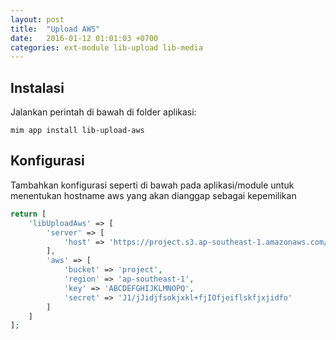 ```yaml
---
layout: post
title:  "Upload AWS"
date:   2016-01-12 01:01:03 +0700
categories: ext-module lib-upload lib-media
---
```


## Instalasi

Jalankan perintah di bawah di folder aplikasi:

```
mim app install lib-upload-aws
```

## Konfigurasi

Tambahkan konfigurasi seperti di bawah pada aplikasi/module
untuk menentukan hostname aws yang akan dianggap sebagai kepemilikan

```php
return [
    'libUploadAws' => [
        'server' => [
            'host' => 'https://project.s3.ap-southeast-1.amazonaws.com/media/'
        ],
        'aws' => [
            'bucket' => 'project',
            'region' => 'ap-southeast-1',
            'key' => 'ABCDEFGHIJKLMNOPQ',
            'secret' => 'J1/jJidjfsokjxkl+fjIOfjeiflskfjxjidfo'
        ]
    ]
];
```